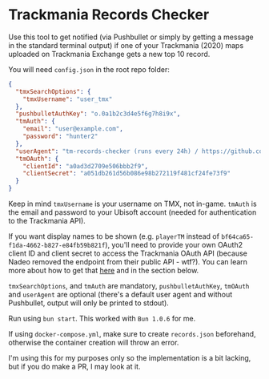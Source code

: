 # Trackmania Records Checker

Use this tool to get notified (via Pushbullet or simply by getting a message in the standard terminal output) if one of your Trackmania (2020) maps uploaded on Trackmania Exchange gets a new top 10 record.

You will need `config.json` in the root repo folder:

```json
{
  "tmxSearchOptions": {
    "tmxUsername": "user_tmx"
  },
  "pushbulletAuthKey": "o.0a1b2c3d4e5f6g7h8i9x",
  "tmAuth": {
    "email": "user@example.com",
    "password": "hunter2"
  },
  "userAgent": "tm-records-checker (runs every 24h) / https://github.com/mstieranka/tm-records-checker",
  "tmOAuth": {
    "clientId": "a0ad3d2709e506bbb2f9",
    "clientSecret": "a051db261d56b086e98b272119f481cf24fe73f9"
  }
}
```

Keep in mind `tmxUsername` is your username on TMX, not in-game. `tmAuth` is the email and password to your Ubisoft account (needed for authentication to the Trackmania API).

If you want display names to be shown (e.g. `playerTM` instead of `bf64ca65-f1da-4662-b827-e84fb59b821f`), you'll need to provide your own OAuth2 client ID and client secret to access the Trackmania OAuth API (because Nadeo removed the endpoint from their public API - wtf?). You can learn more about how to get that [here](https://webservices.openplanet.dev/oauth/auth#machine-to-machine-flow) and in the section below.

`tmxSearchOptions`, and `tmAuth` are mandatory, `pushbulletAuthKey`, `tmOAuth` and `userAgent` are optional (there's a default user agent and without Pushbullet, output will only be printed to stdout).

Run using `bun start`. This worked with `Bun 1.0.6` for me.

If using `docker-compose.yml`, make sure to create `records.json` beforehand, otherwise the container creation will throw an error.

I'm using this for my purposes only so the implementation is a bit lacking, but if you do make a PR, I may look at it.
